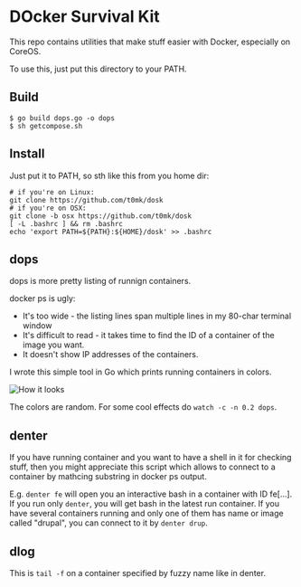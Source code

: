 # DOcker Survival Kit

This repo contains utilities that make stuff easier with Docker, especially on CoreOS.

To use this, just put this directory to your PATH.

## Build

```
$ go build dops.go -o dops
$ sh getcompose.sh
```

## Install

Just put it to PATH, so sth like this from you home dir:

```
# if you're on Linux:
git clone https://github.com/t0mk/dosk
# if you're on OSX:
git clone -b osx https://github.com/t0mk/dosk
[ -L .bashrc ] && rm .bashrc
echo 'export PATH=${PATH}:${HOME}/dosk' >> .bashrc
```

## dops

dops is more pretty listing of runnign containers.

docker ps is ugly:

* It's too wide - the listing lines span multiple lines in my 80-char terminal window
* It's difficult to read - it takes time to find the ID of a container of the image you want. 
* It doesn't show IP addresses of the containers.

I wrote this simple tool in Go which prints running containers in colors.

![How it looks](http://i.imgur.com/wyjHrrP.png)

The colors are random. For some cool effects do `watch -c -n 0.2 dops`.

## denter

If you have running container and you want to have a shell in it for checking stuff, then you might appreciate this script which allows to connect to a container by mathcing substring in docker ps output.

E.g. `denter fe` will open you an interactive bash in a container with ID fe[...]. If you run only `denter`, you will get bash in the latest run container. If you have several containers running and only one of them has name or image called "drupal", you can connect to it by `denter drup`.

## dlog

This is `tail -f` on a container specified by fuzzy name like in denter.
